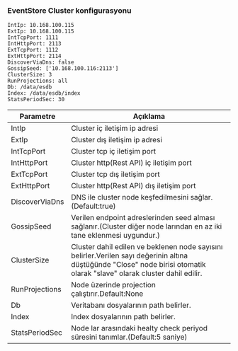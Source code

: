 ### EventStore Cluster konfigurasyonu

```
IntIp: 10.168.100.115
ExtIp: 10.168.100.115
IntTcpPort: 1111
IntHttpPort: 2113
ExtTcpPort: 1112
ExtHttpPort: 2114
DiscoverViaDns: false
GossipSeed: ['10.168.100.116:2113']
ClusterSize: 3
RunProjections: all
Db: /data/esdb
Index: /data/esdb/index
StatsPeriodSec: 30
```

| Parametre | Açıklama |
| --- | --- |
| IntIp |  Cluster iç iletişim ip adresi |
| ExtIp |  Cluster dış iletişim ip adresi  |
| IntTcpPort | Cluster tcp iç iletişim port  |
| IntHttpPort | Cluster http(Rest API) iç iletişim port  |
| ExtTcpPort | Cluster tcp dış iletişim port  |
| ExtHttpPort | Cluster http(Rest API) dış iletişim port  |
| DiscoverViaDns | DNS ile cluster node keşfedilmesini sağlar.(Default:true)  |
| GossipSeed | Verilen endpoint adreslerinden seed alması sağlanır.(Cluster diğer node larından en az iki tane eklenmesi uygundur.)  |
| ClusterSize | Cluster dahil edilen ve beklenen   node sayısını belirler.Verilen sayı değerinin altına düştüğünde "Close" node birisi otomatik olarak "slave" olarak cluster dahil edilir.  |
| RunProjections | Node üzerinde projection çalıştırır.Default:None  |
| Db | Veritabanı dosyalarının path belirler. |
| Index | Index dosyalarının path belirler. |
| StatsPeriodSec | Node lar arasındaki healty check periyod süresini tanımlar.(Default:5 saniye)  |